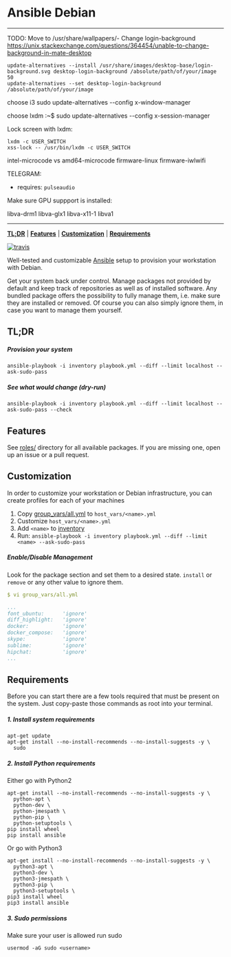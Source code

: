 # Ansible Debian

---
TODO:
Move to /usr/share/wallpapers/<prefix>-
Change login-background
https://unix.stackexchange.com/questions/364454/unable-to-change-background-in-mate-desktop
```
update-alternatives --install /usr/share/images/desktop-base/login-background.svg desktop-login-background /absolute/path/of/your/image 50
update-alternatives --set desktop-login-background /absolute/path/of/your/image
```
choose i3
sudo update-alternatives --config x-window-manager

choose lxdm
:~$ sudo update-alternatives --config x-session-manager

Lock screen with lxdm:
```
lxdm -c USER_SWITCH
xss-lock -- /usr/bin/lxdm -c USER_SWITCH
```
intel-microcode vs amd64-microcode
firmware-linux
firmware-iwlwifi


TELEGRAM:
 - requires: `pulseaudio`


Make sure GPU suppport is installed:

libva-drm1
libva-glx1
libva-x11-1
libva1


---


**[TL;DR](#tldr)** | **[Features](#features)** | **[Customization](#customization)** | **[Requirements](#requirements)**

[![travis](https://travis-ci.org/cytopia/ansible-debian.svg?branch=master)](https://travis-ci.org/cytopia/ansible-debian)

Well-tested and customizable [Ansible](https://www.ansible.com) setup to provision your workstation with Debian.

Get your system back under control. Manage packages not provided by default and keep track of repositories as well as of installed software. Any bundled package offers the possibility to fully manage them, i.e. make sure they are installed or removed. Of course you can also simply ignore them, in case you want to manage them yourself.

## TL;DR

##### Provision your system
```
ansible-playbook -i inventory playbook.yml --diff --limit localhost --ask-sudo-pass
```

##### See what would change (dry-run)
```
ansible-playbook -i inventory playbook.yml --diff --limit localhost --ask-sudo-pass --check
```

## Features

See [roles/](roles/) directory for all available packages. If you are missing one, open up an issue or a pull request.

## Customization

In order to customize your workstation or Debian infrastructure, you can create profiles for each of your machines
1. Copy [group_vars/all.yml](group_vars/all.yml) to `host_vars/<name>.yml`
2. Customize `host_vars/<name>.yml`
3. Add `<name>` to [inventory](inventory)
4. Run: `ansible-playbook -i inventory playbook.yml --diff --limit <name> --ask-sudo-pass`


##### Enable/Disable Management
Look for the package section and set them to a desired state. `install` or `remove` or any other value to ignore them.
```yml
$ vi group_vars/all.yml

...
font_ubuntu:      'ignore'
diff_highlight:   'ignore'
docker:           'ignore'
docker_compose:   'ignore'
skype:            'ignore'
sublime:          'ignore'
hipchat:          'ignore'
...
```

## Requirements

Before you can start there are a few tools required that must be present on the system. Just copy-paste those commands as root into your terminal.

##### 1. Install system requirements
```shell
apt-get update
apt-get install --no-install-recommends --no-install-suggests -y \
  sudo
```

##### 2. Install Python requirements

Either go with Python2
```
apt-get install --no-install-recommends --no-install-suggests -y \
  python-apt \
  python-dev \
  python-jmespath \
  python-pip \
  python-setuptools \
pip install wheel
pip install ansible
```
Or go with Python3
```
apt-get install --no-install-recommends --no-install-suggests -y \
  python3-apt \
  python3-dev \
  python3-jmespath \
  python3-pip \
  python3-setuptools \
pip3 install wheel
pip3 install ansible
```
##### 3. Sudo permissions

Make sure your user is allowed run sudo
```
usermod -aG sudo <username>
```
